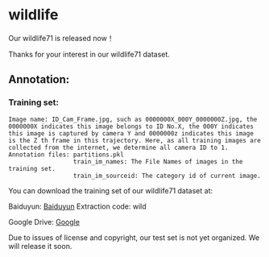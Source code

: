 # wildlife

Our wildlife71 is released now！<br>

Thanks for your interest in our wildlife71 dataset.<br>

## Annotation:

### Training set:
    Image name: ID_Cam_Frame.jpg, such as 0000000X_000Y_0000000Z.jpg, the 0000000X indicates this image belongs to ID No.X, the 000Y indicates this image is captured by camera Y and 0000000z indicates this image is the Z th frame in this trajectory. Here, as all training images are collected from the internet, we determine all camera ID to 1. 
    Annotation files: partitions.pkl
                      train_im_names: The File Names of images in the training set.
                      train_im_sourceid: The category id of current image.
					  
You can download the training set of our wildlife71 dataset at:


Baiduyun:
<a href='https://pan.baidu.com/s/1LrAiFSk-Bp6PGMXBZe_-yQ'>Baiduyun</a>
Extraction code: wild		

Google Drive:
<a href='[https://drive.google.com/drive/folders/1S8BCBDHxXJeqyv8v6LFWS5EZHvVdrHeN?usp=sharing](https://drive.google.com/drive/folders/1dff2881ARy8AYV5gkEAeCf-SymBC3Ckv?usp=drive_link)'>Google</a>

Due to issues of license and copyright, our test set is not yet organized. We will release it soon.
